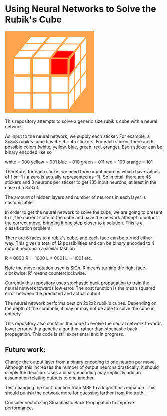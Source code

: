 # Using Neural Networks to Solve the Rubik's Cube

![cube_logo](https://raw.githubusercontent.com/germuth/Personal-Website/master/public/images/main_logo.png)


This repository attempts to solve a generic size rubik's cube with a neural network.

As input to the neural network, we supply each sticker. For example, a 3x3x3 rubik's cube has 6 * 9 = 45 stickers. 
For each sticker, there are 6 possible colors (white, yellow, blue, green, red, orange). Each sticker can be binary encoded like so

white   = 000
yellow  = 001
blue    = 010
green   = 011
red     = 100
orange  = 101

Therefore, for each sticker we need three input neurons which have values of 1 or -1 ( a zero is actually represented as -1). 
So in total, there are 45 stickers and 3 neurons per sticker to get 135 input neurons, at least in the case of a 3x3x3.

The amount of hidden layers and number of neurons in each layer is customizable.

In order to get the neural network to solve the cube, we are going to present to it, the current state of the cube and have
the network attempt to output the correct move, bringing it one step closer to a solution. This is a classification problem.

There are 6 faces to a rubik's cube, and each face can be turned either way. This gives a total of 12 possibilities and can 
be binary encoded to 4 output neuronsin a similar fashion

R   = 0000
R'  = 1000
L   = 0001
L'  = 1001
etc.

Note the move notation used is SiGn. R means turning the right face clockwise. R' means counterclockwise.

Currently this repository uses stochastic back propagation to train the neural network towards low error. The cost function
is the mean squared error between the predicted and actual output.

The neural network performs best on 2x2x2 rubik's cubes. Depending on the depth of the scramble, it may or may not be 
able to solve the cube in entirety. 

This repository also contains the code to evolve the neural network towards lower error with a genetic algorithm, rather than
stochastic back propagation. This code is still experiental and in progress. 

Future work:
---------------------

Change the output layer from a binary encoding to one neuron per move. Although this increases the number of output neurons drastically,
it should simply the decision. Uses a binary encoding may implicitly add an assumption relating outputs to one another.

Test changing the cost function from MSE to a logarithmic equation. This should punish the network more for guessing farther from the truth.



Consider vectorizing Stoachastic Back Propagation to improve performance.

